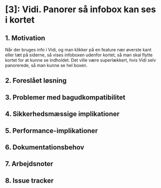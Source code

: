 # [3]: Vidi. Panorer så infobox kan ses i kortet

## 1. Motivation

Når der bruges info i Vidi, og man klikker på en feature nær øverste kant eller tæt på siderne, så vises infoboxen udenfor kortet, så man skal flytte kortet for at kunne se indholdet. Det ville være superlækkert, hvis Vidi selv panorerede, så man kunne se hel boxen.

## 2. Foreslået løsning

## 3. Problemer med bagudkompatibilitet

## 4. Sikkerhedsmæssige implikationer

## 5. Performance-implikationer

## 6. Dokumentationsbehov

## 7. Arbejdsnoter

## 8. Issue tracker
